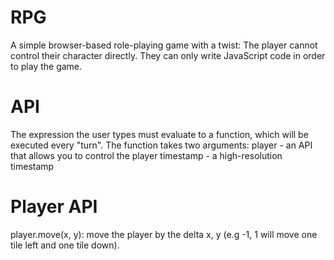 # RPG

A simple browser-based role-playing game with a twist:
The player cannot control their character directly.  They
can only write JavaScript code in order to play the game.

# API

The expression the user types must evaluate to a function, which
will be executed every "turn".  The function takes two arguments:
player - an API that allows you to control the player
timestamp - a high-resolution timestamp

# Player API
player.move(x, y): move the player by the delta x, y (e.g -1, 1 will move one tile left and one tile down).

